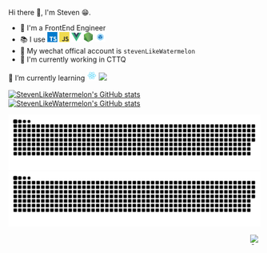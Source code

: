 Hi there 👋, I'm Steven 😁.

<!-- - 🔭 I’m currently working on ... -->

- 💼 I'm a FrontEnd Engineer
- 📚 I use <code><img src="https://raw.githubusercontent.com/github/explore/80688e429a7d4ef2fca1e82350fe8e3517d3494d/topics/typescript/typescript.png" height=20 /></code> <code><img src="https://raw.githubusercontent.com/github/explore/80688e429a7d4ef2fca1e82350fe8e3517d3494d/topics/javascript/javascript.png" height=20 /></code> <code><img src="https://raw.githubusercontent.com/github/explore/80688e429a7d4ef2fca1e82350fe8e3517d3494d/topics/vue/vue.png" height=20 /></code> <code><img src="https://raw.githubusercontent.com/github/explore/80688e429a7d4ef2fca1e82350fe8e3517d3494d/topics/nodejs/nodejs.png" height=20 /></code> <code><img src="https://raw.githubusercontent.com/github/explore/80688e429a7d4ef2fca1e82350fe8e3517d3494d/topics/webpack/webpack.png" height=20 /></code>
- 💬 My wechat offical account is `stevenLikeWatermelon`
- 💼 I'm currently working in CTTQ

🌱 I’m currently learning <code><img src="https://raw.githubusercontent.com/github/explore/80688e429a7d4ef2fca1e82350fe8e3517d3494d/topics/react/react.png" height=20 /></code> <code><img src="https://vitejs.dev/logo.svg" height=20 /></code>

<!-- - 👯 I’m looking to collaborate on ... -->
<!-- - 🤔 I’m looking for help with ... -->
<!-- - 💬 Ask me about ... -->
<!-- - 📫 How to reach me: ... -->
<!-- - 😄 Pronouns: ... -->
<!-- - ⚡ Fun fact: ... -->


<div>
  <a href="https://github.com/anuraghazra/github-readme-stats#gh-light-mode-only">
    <img align="center" src="https://github-readme-stats.vercel.app/api?username=StevenLikeWatermelon&count_private=true&show_icons=true" alt="StevenLikeWatermelon's GitHub stats" />
    <!-- <img align="center" src="https://github-readme-stats.vercel.app/api/top-langs/?username=StevenLikeWatermelon&show_icons=true&layout=compact" /> -->
  </a>
  <a href="https://github.com/anuraghazra/github-readme-stats#gh-dark-mode-only">
    <img align="center" src="https://github-readme-stats.vercel.app/api?username=StevenLikeWatermelon&count_private=true&show_icons=true&theme=radical" alt="StevenLikeWatermelon's GitHub stats" />
    <!-- <img align="center" src="https://github-readme-stats.vercel.app/api/top-langs/?username=StevenLikeWatermelon&show_icons=true&theme=radical&layout=compact" /> -->
  </a>
</div>

![GitHub Snake Light](https://raw.githubusercontent.com/zxbing0066/zxbing0066/output/github-contribution-grid-snake.svg#gh-light-mode-only)
![GitHub Snake Dark](https://raw.githubusercontent.com/zxbing0066/zxbing0066/output/github-contribution-grid-snake-dark.svg#gh-dark-mode-only)


<a href="https://juejin.cn/user/1081575171962382">
  <img align="right" alt="CodeSandbox" width="20px" height="20px" src="https://lf3-cdn-tos.bytescm.com/obj/static/xitu_juejin_web//static/favicons/favicon-32x32.png" />
</a>
